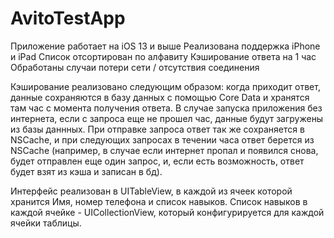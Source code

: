 # AvitoTestApp

Приложение работает на iOS 13 и выше
Реализована поддержка iPhone и iPad
Список отсортирован по алфавиту
Кэширование ответа на 1 час
Обработаны случаи потери сети / отсутствия соединения

Кэширование реализовано следующим образом: когда приходит ответ, данные сохраняются в базу данных с помощью Core Data и хранятся там час с момента получения ответа. В случае запуска приложения без интернета, если с запроса еще не прошел час, данные будут загружены из базы даннных.
При отправке запроса ответ так же сохраняется в NSCache, и при следующих запросах в течении часа ответ берется из NSCache (например, в случае если интернет пропал и появился снова, будет отправлен еще один запрос, и, если есть возможность, ответ будет взят из кэша и записан в бд).

Интерфейс реализован в UITableView, в каждой из ячеек которой хранится Имя, номер телефона и список навыков. Список навыков в каждой ячейке - UICollectionView, который конфигурируется для каждой ячейки таблицы.
